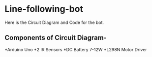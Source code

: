 # Line-following-bot

Here is the Circuit Diagram and Code for the bot.

## Components of Circuit Diagram-
*Arduino Uno
*2 IR Sensors
*DC Battery 7-12W
*L298N Motor Driver
